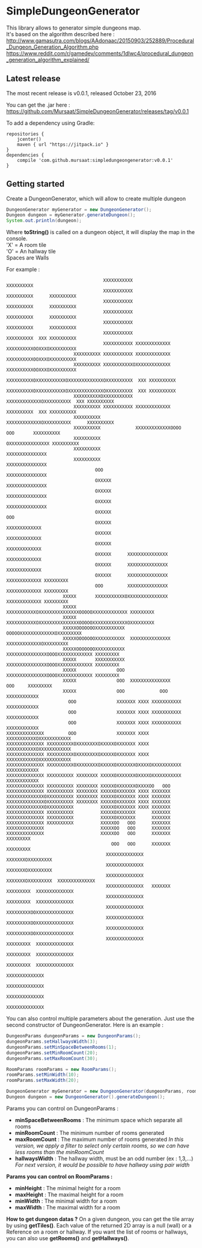 # SimpleDungeonGenerator

This library allows to generator simple dungeons map.<br>
It's based on the algorithm described here :<br>
http://www.gamasutra.com/blogs/AAdonaac/20150903/252889/Procedural_Dungeon_Generation_Algorithm.php<br>
https://www.reddit.com/r/gamedev/comments/1dlwc4/procedural_dungeon_generation_algorithm_explained/<br>

Latest release
---------------

The most recent release is v0.0.1, released October 23, 2016

You can get the .jar here : https://github.com/Mursaat/SimpleDungeonGenerator/releases/tag/v0.0.1

To add a dependency using Gradle:
```
repositories {
	jcenter()
	maven { url "https://jitpack.io" }
}
dependencies {
	compile 'com.github.mursaat:simpledungeongenerator:v0.0.1'
}
```

Getting started
---------------

Create a DungeonGenerator, which will allow to create multiple dungeon
```java
DungeonGenerator myGenerator = new DungeonGenerator();
Dungeon dungeon = myGenerator.generateDungeon();
System.out.println(dungeon);
```

Where **toString()** is called on a dungeon object, it will display the map in the console.<br>
'X' = A room tile<br>
'O' = An hallway tile<br>
Spaces are Walls<br>

For example : 
```
                                    XXXXXXXXXXX               XXXXXXXXXX                 
                                    XXXXXXXXXXX               XXXXXXXXXX      XXXXXXXXXX 
                                    XXXXXXXXXXX               XXXXXXXXXX      XXXXXXXXXX 
                                    XXXXXXXXXXX               XXXXXXXXXX      XXXXXXXXXX 
                                    XXXXXXXXXXX               XXXXXXXXXX      XXXXXXXXXX 
                                    XXXXXXXXXXX               XXXXXXXXXX  XXX XXXXXXXXXX 
                                    XXXXXXXXXXX XXXXXXXXXXXXX XXXXXXXXXXOOXXXOXXXXXXXXXX 
                         XXXXXXXXXX XXXXXXXXXXX XXXXXXXXXXXXX XXXXXXXXXXOOXXXOXXXXXXXXXX 
                         XXXXXXXXXX XXXXXXXXXXXOXXXXXXXXXXXXX XXXXXXXXXXOOXXXOXXXXXXXXXX 
                         XXXXXXXXXXOXXXXXXXXXXXOXXXXXXXXXXXXXOXXXXXXXXXX  XXX XXXXXXXXXX 
                         XXXXXXXXXXOXXXXXXXXXXXOXXXXXXXXXXXXXOXXXXXXXXXX  XXX XXXXXXXXXX 
                         XXXXXXXXXXOXXXXXXXXXXX XXXXXXXXXXXXXOXXXXXXXXXX  XXX XXXXXXXXXX 
                         XXXXXXXXXX XXXXXXXXXXX XXXXXXXXXXXXX XXXXXXXXXX  XXX XXXXXXXXXX 
                         XXXXXXXXXX             XXXXXXXXXXXXXOXXXXXXXXXX      XXXXXXXXXX 
                         XXXXXXXXXX             XXXXXXXXXXXXXOOOO   OOO       XXXXXXXXXX 
                         XXXXXXXXXX                          OXXXXXXXXXXXXXXX XXXXXXXXXX 
                         XXXXXXXXXX                           XXXXXXXXXXXXXXX            
                         XXXXXXXXXX                           XXXXXXXXXXXXXXX            
                                 OOO                          XXXXXXXXXXXXXXX            
                                 OXXXXX                       XXXXXXXXXXXXXXX            
                                 OXXXXX                       XXXXXXXXXXXXXXX            
                                 OXXXXX                       XXXXXXXXXXXXXXX            
                                 OXXXXX                               OOO                
                                 OXXXXX                          XXXXXXXXXXXXX           
                                 OXXXXX                          XXXXXXXXXXXXX           
                                 OXXXXX                          XXXXXXXXXXXXX           
                                 OXXXXX      XXXXXXXXXXXXXXX     XXXXXXXXXXXXX           
                                 OXXXXX      XXXXXXXXXXXXXXX     XXXXXXXXXXXXX           
                                 OXXXXX      XXXXXXXXXXXXXXX     XXXXXXXXXXXXX XXXXXXXXX 
                                 OOO         XXXXXXXXXXXXXXX     XXXXXXXXXXXXX XXXXXXXXX 
                     XXXXX       XXXXXXXXXXXOXXXXXXXXXXXXXXX     XXXXXXXXXXXXX XXXXXXXXX 
                     XXXXX       XXXXXXXXXXXOXXXXXXXXXXXXXXXOOOOOXXXXXXXXXXXXX XXXXXXXXX 
                     XXXXX       XXXXXXXXXXXOXXXXXXXXXXXXXXXOOOOOXXXXXXXXXXXXXOXXXXXXXXX 
                     XXXXXOOOOOOOXXXXXXXXXXX                OOOOOXXXXXXXXXXXXXOXXXXXXXXX 
                     XXXXXOOOOOOOXXXXXXXXXXX  XXXXXXXXXXXXXXX    XXXXXXXXXXXXXOXXXXXXXXX 
                     XXXXXOOOOOOOXXXXXXXXXXX  XXXXXXXXXXXXXXXOOOOXXXXXXXXXXXXX XXXXXXXXX 
					 XXXXX       XXXXXXXXXXX  XXXXXXXXXXXXXXXOOOOXXXXXXXXXXXXX XXXXXXXXX 
                     XXXXX               OOO  XXXXXXXXXXXXXXXOOOOXXXXXXXXXXXXX XXXXXXXXX 
                     XXXXX               OOO  XXXXXXXXXXXXXXX          OOO     XXXXXXXXX 
                     XXXXX               OOO             OOO      XXXXXXXXXXXX           
                       OOO               XXXXXXX XXXX XXXXXXXXXXX XXXXXXXXXXXX           
                       OOO               XXXXXXX XXXX XXXXXXXXXXX XXXXXXXXXXXX           
                       OOO               XXXXXXX XXXX XXXXXXXXXXX XXXXXXXXXXXX           
XXXXXXXXXXXXXX         OOO               XXXXXXX XXXX XXXXXXXXXXXOXXXXXXXXXXXX           
XXXXXXXXXXXXXX XXXXXXXXXXOXXXXXXXXOXXXXXOXXXXXXX XXXX XXXXXXXXXXXOXXXXXXXXXXXX           
XXXXXXXXXXXXXX XXXXXXXXXXOXXXXXXXXOXXXXXOXXXXXXX XXXX XXXXXXXXXXXOXXXXXXXXXXXX           
XXXXXXXXXXXXXX XXXXXXXXXXOXXXXXXXXOXXXXXOXXXXXXXOXXXXOXXXXXXXXXXX XXXXXXXXXXXX           
XXXXXXXXXXXXXX XXXXXXXXXX XXXXXXXX XXXXXOXXXXXXXOXXXXOXXXXXXXXXXX XXXXXXXXXXXX           
XXXXXXXXXXXXXX XXXXXXXXXX XXXXXXXX XXXXXOXXXXXXXOXXXXOO   OOO                            
XXXXXXXXXXXXXX XXXXXXXXXX XXXXXXXX XXXXXOXXXXXXX XXXX XXXXXXX                            
XXXXXXXXXXXXXXOXXXXXXXXXX XXXXXXXX XXXXXOXXXXXXX XXXX XXXXXXX                            
XXXXXXXXXXXXXXOXXXXXXXXXX XXXXXXXX XXXXXOXXXXXXX XXXX XXXXXXX                            
XXXXXXXXXXXXXXOXXXXXXXXXX          XXXXXOXXXXXXX XXXX XXXXXXX                            
XXXXXXXXXXXXXX XXXXXXXXXX          XXXXXOXXXXXXX      XXXXXXX                            
XXXXXXXXXXXXXX XXXXXXXXXX          XXXXXOXXXXXXX      XXXXXXX                            
XXXXXXXXXXXXXX XXXXXXXXXX          XXXXXOO   OOO      XXXXXXX                            
XXXXXXXXXXXXXX                     XXXXXOO   OOO      XXXXXXX                            
XXXXXXXXXXXXXX                     XXXXXOO   OOO      XXXXXXX XXXXXXXXX                  
                                       OOO   OOO      XXXXXXX XXXXXXXXX                  
                                     XXXXXXXXXXXXXX   XXXXXXXOXXXXXXXXX                  
                                     XXXXXXXXXXXXXX   XXXXXXXOXXXXXXXXX                  
                                     XXXXXXXXXXXXXX   XXXXXXXOXXXXXXXXX  XXXXXXXXXXXXXX  
                                     XXXXXXXXXXXXXX   XXXXXXX XXXXXXXXX  XXXXXXXXXXXXXX  
                                     XXXXXXXXXXXXXX           XXXXXXXXX  XXXXXXXXXXXXXX  
                                     XXXXXXXXXXXXXX           XXXXXXXXXOOXXXXXXXXXXXXXX  
                                     XXXXXXXXXXXXXX           XXXXXXXXXOOXXXXXXXXXXXXXX  
                                     XXXXXXXXXXXXXX           XXXXXXXXXOOXXXXXXXXXXXXXX  
                                     XXXXXXXXXXXXXX           XXXXXXXXX  XXXXXXXXXXXXXX  
                                                              XXXXXXXXX  XXXXXXXXXXXXXX  
                                                              XXXXXXXXX  XXXXXXXXXXXXXX  
                                                                         XXXXXXXXXXXXXX  
                                                                         XXXXXXXXXXXXXX  
                                                                         XXXXXXXXXXXXXX  
                                                                         XXXXXXXXXXXXXX  
```

You can also control multiple parameters about the generation. Just use the second constructor of DungeonGenerator.
Here is an example :

```java
DungeonParams dungeonParams = new DungeonParams();
dungeonParams.setHallwaysWidth(3);
dungeonParams.setMinSpaceBetweenRooms(1);
dungeonParams.setMinRoomCount(20);
dungeonParams.setMaxRoomCount(30);

RoomParams roomParams = new RoomParams();
roomParams.setMinWidth(10);
roomParams.setMaxWidth(20);

DungeonGenerator myGenerator = new DungeonGenerator(dungeonParams, roomParams);
Dungeon dungeon = new DungeonGenerator().generateDungeon();
```

Params you can control on DungeonParams :
* **minSpaceBetweenRooms** : The minimum space which separate all rooms
* **minRoomCount** : The minimum number of rooms generated
* **maxRoomCount** : The maximum number of rooms generated
*In this version, we apply a filter to select only certain rooms, so we can have less rooms than the minRoomCount*
* **hallwaysWidth** : The hallway width, must be an odd number (ex : 1,3,...)
*For next version, it would be possible to have hallway using pair width*

**Params you can control on RoomParams :**
* **minHeight** : The minimal height for a room
* **maxHeight** : The maximal height for a room
* **minWidth** : The minimal width for a room
* **maxWidth** : The maximal width for a room

**How to get dungeon datas ?**
On a given dungeon, you can get the tile array by using **getTiles()**. Each value of the returned 2D array is a null (wall) or a Reference on a room or hallway.
If you want the list of rooms or hallways, you can also use **getRooms()** and **getHallways()**.
